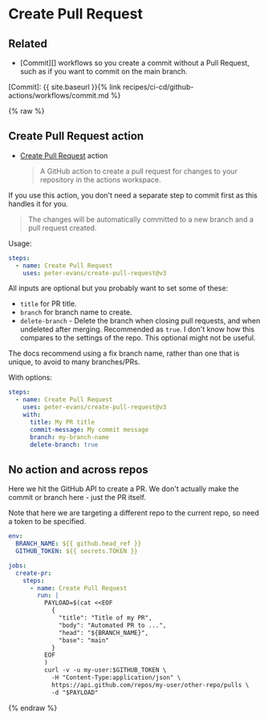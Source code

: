 # Create Pull Request

## Related 

- [Commit][] workflows so you create a commit without a Pull Request, such as if you want to commit on the main branch.

[Commit]: {{ site.baseurl }}{% link recipes/ci-cd/github-actions/workflows/commit.md %}


{% raw %}

## Create Pull Request action

- [Create Pull Request](https://github.com/marketplace/actions/create-pull-request) action
   > A GitHub action to create a pull request for changes to your repository in the actions workspace.

If you use this action, you don't need a separate step to commit first as this handles it for you.

> The changes will be automatically committed to a new branch and a pull request created.

Usage:

```yaml
steps:
  - name: Create Pull Request
    uses: peter-evans/create-pull-request@v3
```

All inputs are optional but you probably want to set some of these:

- `title` for PR title.
- `branch` for branch name to create. 
- `delete-branch` - Delete the branch when closing pull requests, and when undeleted after merging. Recommended as `true`. I don't know how this compares to the settings of the repo. This optional might not be useful.	

The docs recommend using a fix branch name, rather than one that is unique, to avoid to many branches/PRs.

With options:

```yaml
steps:
  - name: Create Pull Request
    uses: peter-evans/create-pull-request@v3
    with: 
      title: My PR title
      commit-message: My commit message
      branch: my-branch-name
      delete-branch: true
```


## No action and across repos

Here we hit the GitHub API to create a PR. We don't actually make the commit or branch here - just the PR itself.

Note that here we are targeting a different repo to the current repo, so need a token to be specified.

```yaml
env:
  BRANCH_NAME: ${{ github.head_ref }}
  GITHUB_TOKEN: ${{ secrets.TOKEN }}

jobs:
  create-pr:
    steps:
      - name: Create Pull Request
        run: |
          PAYLOAD=$(cat <<EOF
            {
              "title": "Title of my PR",
              "body": "Automated PR to ...",
              "head": "${BRANCH_NAME}",
              "base": "main"
            }
          EOF
          )
          curl -v -u my-user:$GITHUB_TOKEN \
            -H "Content-Type:application/json" \
            https://api.github.com/repos/my-user/other-repo/pulls \
            -d "$PAYLOAD"
```


{% endraw %}
